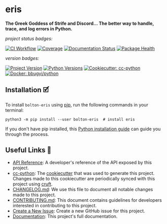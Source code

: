 # eris

**The Greek Goddess of Strife and Discord... The better way to handle, trace, and log errors in Python.**

_project status badges:_

[![CI Workflow](https://github.com/python-boltons/eris/actions/workflows/ci.yml/badge.svg)](https://github.com/python-boltons/eris/actions/workflows/ci.yml)
[![Coverage](https://codecov.io/gh/python-boltons/eris/branch/master/graph/badge.svg)](https://codecov.io/gh/python-boltons/eris)
[![Documentation Status](https://readthedocs.org/projects/bolton-eris/badge/?version=latest)](https://bolton-eris.readthedocs.io/en/latest/?badge=latest)
[![Package Health](https://snyk.io/advisor/python/bolton-eris/badge.svg)](https://snyk.io/advisor/python/bolton-eris)

_version badges:_

[![Project Version](https://img.shields.io/pypi/v/bolton-eris)](https://pypi.org/project/bolton-eris/)
[![Python Versions](https://img.shields.io/pypi/pyversions/bolton-eris)](https://pypi.org/project/bolton-eris/)
[![Cookiecutter: cc-python](https://img.shields.io/static/v1?label=cc-python&message=2021.12.20&color=d4aa00&logo=cookiecutter&logoColor=d4aa00)](https://github.com/bbugyi200/cc-python)
[![Docker: bbugyi/python](https://img.shields.io/static/v1?label=bbugyi%20%2F%20python&message=2021.12.20&color=8ec4ad&logo=docker&logoColor=8ec4ad)](https://github.com/bbugyi200/docker-python)


## Installation 🗹

To install `bolton-eris` using [pip][9], run the following
commands in your terminal:

``` shell
python3 -m pip install --user bolton-eris  # install eris
```

If you don't have pip installed, this [Python installation guide][10] can guide
you through the process.


## Useful Links 🔗

* [API Reference][3]: A developer's reference of the API exposed by this
  project.
* [cc-python][4]: The [cookiecutter][5] that was used to generate this project.
  Changes made to this cookiecutter are periodically synced with this project
  using [cruft][12].
* [CHANGELOG.md][2]: We use this file to document all notable changes made to
  this project.
* [CONTRIBUTING.md][7]: This document contains guidelines for developers
  interested in contributing to this project.
* [Create a New Issue][13]: Create a new GitHub issue for this project.
* [Documentation][1]: This project's full documentation.


[1]: https://bolton-eris.readthedocs.io/en/latest
[2]: https://github.com/python-boltons/eris/blob/master/CHANGELOG.md
[3]: https://bolton-eris.readthedocs.io/en/latest/modules.html
[4]: https://github.com/bbugyi200/cc-python
[5]: https://github.com/cookiecutter/cookiecutter
[6]: https://docs.readthedocs.io/en/stable/
[7]: https://github.com/python-boltons/eris/blob/master/CONTRIBUTING.md
[8]: https://github.com/python-boltons/eris
[9]: https://pip.pypa.io
[10]: http://docs.python-guide.org/en/latest/starting/installation/
[11]: https://github.com/pypa/pipx
[12]: https://github.com/cruft/cruft
[13]: https://github.com/python-boltons/eris/issues/new/choose
